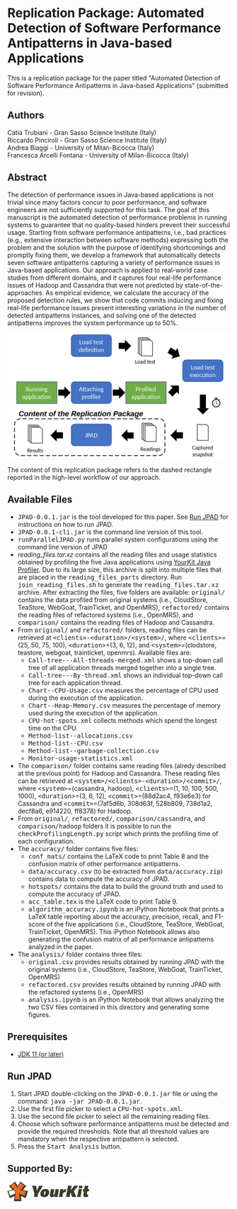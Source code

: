 # Replication Package: Automated Detection of Software Performance Antipatterns in Java-based Applications
This is a replication package for the paper titled "Automated Detection of Software Performance Antipatterns in Java-based Applications" (submitted for revision).



## Authors
Catia Trubiani - Gran Sasso Science Institute (Italy)<br/>Riccardo Pinciroli - Gran Sasso Science Institute (Italy)<br/>Andrea Biaggi - University of Milan-Bicocca (Italy)<br/>Francesca Arcelli Fontana - University of Milan-Bicocca (Italy)



## Abstract
The detection of performance issues in Java-based applications is not trivial since many factors concur to poor performance, and software engineers are not sufficiently supported for this task. The goal of this manuscript is the automated detection of performance problems in running systems to guarantee that no quality-based hinders prevent their successful usage. Starting from software performance antipatterns, i.e., bad practices (e.g., extensive interaction between software methods) expressing both the problem and the solution with the purpose of identifying shortcomings and promptly fixing them, we develop a framework that automatically detects seven software antipatterns capturing a variety of performance issues in Java-based applications. Our approach is applied to real-world case studies from different domains, and it captures four real-life performance issues of Hadoop and Cassandra that were not predicted by state-of-the-approaches. As empirical evidence, we calculate the accuracy of the proposed detection rules, we show that code commits inducing and fixing real-life performance issues present interesting variations in the number of detected antipatterns instances, and solving one of the detected antipatterns improves the system performance up to 50%.


![High-level workflow of our approach](resources/pad-workflow.png)

The content of this replication package refers to the dashed rectangle reported in the high-level workflow of our approach.

## Available Files
- <tt>JPAD-0.0.1.jar</tt> is the tool developed for this paper. See [Run JPAD](#run-jpad) for instructions on how to run JPAD.
- <tt>JPAD-0.0.1-cli.jar</tt> is the command line version of this tool.
- <tt>runParallelJPAD.py</tt> runs parallel system configurations using the command line version of JPAD
- *reading_files.tar.xz* contains all the reading files and usage statistics obtained by profiling the five Java applications using [YourKit Java Profiler](https://www.yourkit.com/java/profiler/). Due to its large size, this archive is split into multiple files that are placed in the <tt>reading\_files\_parts</tt> directory. Run <tt>join\_reading\_files.sh</tt> to generate the <tt>reading\_files.tar.xz</tt> archive. After extracting the files, five folders are available: <tt>original/</tt> contains the data profiled from original systems (i.e., CloudStore, TeaStore, WebGoat, TrainTicket, and OpenMRS), <tt>refactored/</tt> contains the reading files of refactored systems (i.e., OpenMRS), and <tt>comparison/</tt> contains the reading files of Hadoop and Cassandra.
- From <tt>original/</tt> and <tt>refactored/</tt> folders, reading files can be retrieved at <tt>\<clients\>-\<duration\>/\<system\>/</tt>, where <tt>\<clients\></tt>=(25, 50, 75, 100), <tt>\<duration\></tt>=(3, 6, 12), and <tt>\<system\></tt>=(clodstore, teastore, webgoat, trainticket, openmrs). Available files are:
	- <tt>Call-tree---All-threads-merged.xml</tt> shows a top-down call tree of all application threads merged together into a single tree.
	- <tt>Call-tree---By-thread.xml</tt> shows an individual top-down call tree for each application thread.
	- <tt>Chart--CPU-Usage.csv</tt> measures the percentage of CPU used during the execution of the application.
	- <tt>Chart--Heap-Memory.csv</tt> measures the percentage of memory used during the execution of the application.
	- <tt>CPU-hot-spots.xml</tt> collects methods which spend the longest time on the CPU.
	- <tt>Method-list--allocations.csv</tt>
	- <tt>Method-list--CPU.csv</tt>
	- <tt>Method-list--garbage-collection.csv</tt>
	- <tt>Monitor-usage-statistics.xml</tt>
- The <tt>comparison/</tt> folder contains same reading files (alredy described at the previous point) for Hadoop and Cassandra. These reading files can be retrieved at <tt>\<system\>/\<clients\>-\<duration\>/\<commit\>/</tt>, where <tt>\<system\></tt>=(cassandra, hadoop), <tt>\<clients\></tt>=(1, 10, 100, 500, 1000), <tt>\<duration\></tt>=(3, 6, 12), <tt>\<commit\></tt>=(88d2ac4, f93e6e3) for Cassandra and <tt>\<commit\></tt>=(7af5d6b, 308d63f, 528b809, 738d1a2, decf8a6, e914220, ff8378) for Hadoop.
- From <tt>original/</tt>, <tt>refactored/</tt>, <tt>comparison/cassandra</tt>, and <tt>comparison/hadoop</tt> folders it is possible to run the <tt>checkProfilingLength.py</tt> script which prints the profiling time of each configuration.
- The <tt>accuracy/</tt> folder contains five files:
	- <tt>conf\_mats/</tt> contains the LaTeX code to print Table 8 and the confusion matrix of other performance antipatterns.
	- <tt>data/accuracy.csv</tt> (to be extracted from <tt>data/accuracy.zip</tt>) contains data to compute the accuracy of JPAD.
	- <tt>hotspots/</tt> contains the data to build the ground truth and used to compute the accuracy of JPAD.
	- <tt>acc_table.tex</tt> is the LaTeX code to print Table 9.
	- <tt>algorithm_accuracy.ipynb</tt> is an iPython Notebook that prints a LaTeX table reporting about the accuracy, precision, recall, and F1-score of the five applications (i.e., CloudStore, TeaStore, WebGoat, TrainTicket, OpenMRS). This iPython Notebook allows also generating the confusion matrix of all performance antipatterns analyzed in the paper.
- The <tt>analysis/</tt> folder contains three files:
	- <tt>original.csv</tt> provides results obtained by running JPAD with the original systems (i.e., CloudStore, TeaStore, WebGoat, TrainTicket, OpenMRS)
	- <tt>refactored.csv</tt> provides results obtained by running JPAD with the refactored systems (i.e., OpenMRS)
	- <tt>analysis.ipynb</tt> is an iPython Notebook that allows analyzing the two CSV files contained in this directory and generating some figures.



## Prerequisites
- [JDK 11 (or later)](https://www.oracle.com/java/technologies/javase-jdk11-downloads.html)



## Run JPAD
1) Start JPAD double-clicking on the <tt>JPAD-0.0.1.jar</tt> file or using the command: <tt>java -jar JPAD-0.0.1.jar</tt>.
2) Use the first file picker to select a <tt>CPU-hot-spots.xml</tt>.
3) Use the second file picker to select all the remaining reading files.
4) Choose which software performance antipatterns must be detected and provide the required thresholds. Note that all threshold values are mandatory when the respective antipattern is selected.
5) Press the <tt>Start Analysis</tt> button.

## Supported By:
[![YourKit](resources/yklogo.png)](https://www.yourkit.com)
